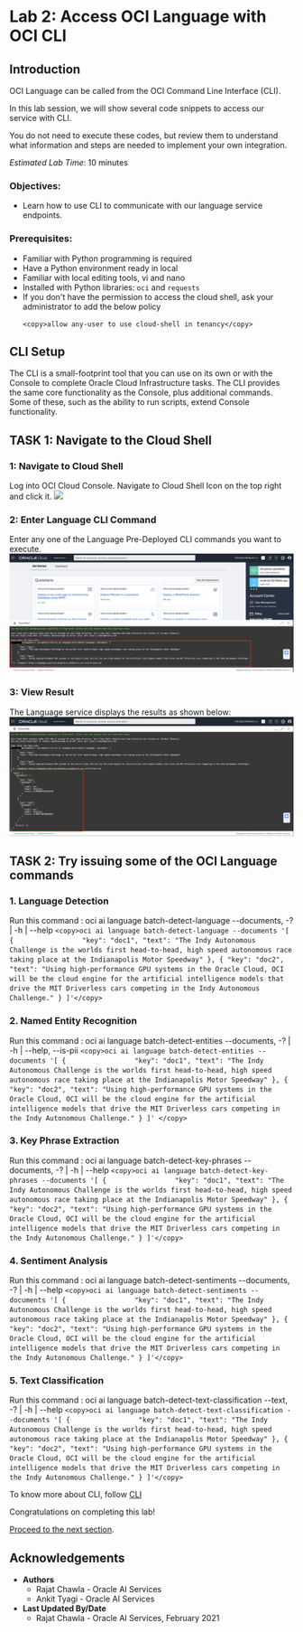 # Lab 2: Access OCI Language with OCI CLI

## Introduction

OCI Language can be called from the OCI Command Line Interface (CLI).

In this lab session, we will show several code snippets to access our service with CLI.

You do not need to execute these codes, but review them to understand what information and steps are needed to implement your own integration.

*Estimated Lab Time*: 10 minutes

### Objectives:

* Learn how to use CLI to communicate with our language service endpoints.

### Prerequisites:
* Familiar with Python programming is required
* Have a Python environment ready in local
* Familiar with local editing tools, vi and nano
* Installed with Python libraries: `oci` and `requests`
* If you don't have the permission to access the cloud shell, ask your administrator to add the below policy
    ```
    <copy>allow any-user to use cloud-shell in tenancy</copy>
    ```

## CLI Setup

The CLI is a small-footprint tool that you can use on its own or with the Console to complete Oracle Cloud Infrastructure tasks. The CLI provides the same core functionality as the Console, plus additional commands. Some of these, such as the ability to run scripts, extend Console functionality.



## **TASK 1:** Navigate to the Cloud Shell

### 1: Navigate to Cloud Shell

Log into OCI Cloud Console. Navigate to Cloud Shell Icon on the top right and click it.
    ![](./images/cloudShellIcon.png " ")

### 2: Enter Language CLI Command

Enter any one of the Language Pre-Deployed CLI commands you want to execute.
    ![](./images/cloudShellCommand.png " ")


### 3: View Result

The Language service displays the results as shown below:
    ![](./images/clousShellResult.png " ")



<!-- ## **TASK 3:**To Install CLI in your Local
To install and use the CLI, follow [CLI](https://docs.oracle.com/en-us/iaas/Content/API/Concepts/cliconcepts.htm)


For information about using the CLI, see [Command Line Interface (CLI)](https://docs.oracle.com/iaas/Content/API/Concepts/cliconcepts.htm#Command_Line_Interface_CLI).
For a complete list of flags and options available for CLI commands, see the [Command Line Reference](https://docs.oracle.com/iaas/tools/oci-cli/latest/oci_cli_docs/). -->


## **TASK 2:** Try issuing some of the OCI Language commands

### 1. Language Detection
Run this command : oci ai language batch-detect-language --documents, -? | -h | --help
    ```
    <copy>oci ai language batch-detect-language --documents '[
    {                
      "key": "doc1",
      "text": "The Indy Autonomous Challenge is the worlds first head-to-head, high speed autonomous race taking place at the Indianapolis Motor Speedway"
    },
    {
      "key": "doc2",
      "text": "Using high-performance GPU systems in the Oracle Cloud, OCI will be the cloud engine for the artificial intelligence models that drive the MIT Driverless cars competing in the Indy Autonomous Challenge."
    }
]'</copy>
    ```

### 2. Named Entity Recognition
Run this command : oci ai language batch-detect-entities --documents, -? | -h | --help, --is-pii
    ```
    <copy>oci ai language batch-detect-entities --documents '[
    {                
      "key": "doc1",
      "text": "The Indy Autonomous Challenge is the worlds first head-to-head, high speed autonomous race taking place at the Indianapolis Motor Speedway"
    },
    {
      "key": "doc2",
      "text": "Using high-performance GPU systems in the Oracle Cloud, OCI will be the cloud engine for the artificial intelligence models that drive the MIT Driverless cars competing in the Indy Autonomous Challenge."
    }
]'
</copy>
    ```

### 3. Key Phrase Extraction
Run this command : oci ai language batch-detect-key-phrases --documents, -? | -h | --help
    ```
    <copy>oci ai language batch-detect-key-phrases --documents '[
    {                
      "key": "doc1",
      "text": "The Indy Autonomous Challenge is the worlds first head-to-head, high speed autonomous race taking place at the Indianapolis Motor Speedway"
    },
    {
      "key": "doc2",
      "text": "Using high-performance GPU systems in the Oracle Cloud, OCI will be the cloud engine for the artificial intelligence models that drive the MIT Driverless cars competing in the Indy Autonomous Challenge."
    }
]'</copy>
    ```

### 4. Sentiment Analysis
Run this command : oci ai language batch-detect-sentiments --documents, -? | -h | --help
    ```
    <copy>oci ai language batch-detect-sentiments --documents '[
    {                
      "key": "doc1",
      "text": "The Indy Autonomous Challenge is the worlds first head-to-head, high speed autonomous race taking place at the Indianapolis Motor Speedway"
    },
    {
      "key": "doc2",
      "text": "Using high-performance GPU systems in the Oracle Cloud, OCI will be the cloud engine for the artificial intelligence models that drive the MIT Driverless cars competing in the Indy Autonomous Challenge."
    }
]'</copy>
    ```

### 5. Text Classification
Run this command : oci ai language batch-detect-text-classification --text, -? | -h | --help
    ```
    <copy>oci ai language batch-detect-text-classification --documents '[
    {                
      "key": "doc1",
      "text": "The Indy Autonomous Challenge is the worlds first head-to-head, high speed autonomous race taking place at the Indianapolis Motor Speedway"
    },
    {
      "key": "doc2",
      "text": "Using high-performance GPU systems in the Oracle Cloud, OCI will be the cloud engine for the artificial intelligence models that drive the MIT Driverless cars competing in the Indy Autonomous Challenge."
    }
]'</copy>
    ```


To know more about CLI, follow [CLI](https://docs.oracle.com/en-us/iaas/Content/API/Concepts/cliconcepts.htm)

Congratulations on completing this lab!

[Proceed to the next section](#next).

## Acknowledgements
* **Authors**
    * Rajat Chawla  - Oracle AI Services
    * Ankit Tyagi -  Oracle AI Services
* **Last Updated By/Date**
    * Rajat Chawla  - Oracle AI Services, February 2021
